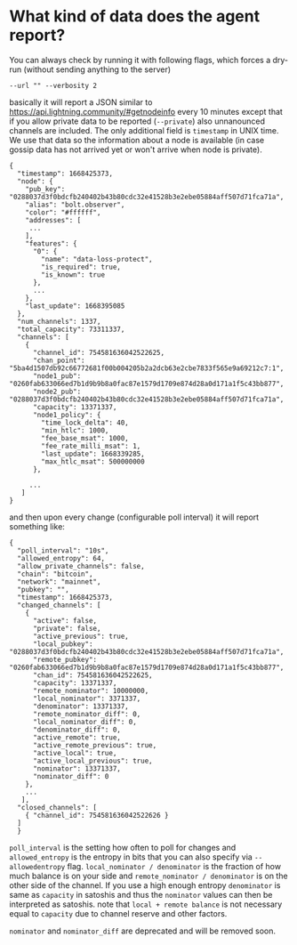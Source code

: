 # What kind of data does the agent report?

You can always check by running it with following flags, which forces a dry-run (without sending anything to the server)

```
--url "" --verbosity 2
```

basically it will report a JSON similar to https://api.lightning.community/#getnodeinfo every 10 minutes except that if you allow private data to be reported (`--private`) also unnanounced channels are included. The only additional
field is `timestamp` in UNIX time. We use that data so the information about a node is available (in case gossip data has not arrived yet or won't arrive when node is private).

```
{
  "timestamp": 1668425373,
  "node": {
    "pub_key": "0288037d3f0bdcfb240402b43b80cdc32e41528b3e2ebe05884aff507d71fca71a",
    "alias": "bolt.observer",
    "color": "#ffffff",
    "addresses": [
     ...
    ],
    "features": {
      "0": {
        "name": "data-loss-protect",
        "is_required": true,
        "is_known": true
      },
      ...
    },
    "last_update": 1668395085
  },
  "num_channels": 1337,
  "total_capacity": 73311337,
  "channels": [
    {
      "channel_id": 754581636042522625,
      "chan_point": "5ba4d1507db92c66772681f00b004205b2a2dcb63e2cbe7833f565e9a69212c7:1",
      "node1_pub": "0260fab633066ed7b1d9b9b8a0fac87e1579d1709e874d28a0d171a1f5c43bb877",
      "node2_pub": "0288037d3f0bdcfb240402b43b80cdc32e41528b3e2ebe05884aff507d71fca71a",
      "capacity": 13371337,
      "node1_policy": {
        "time_lock_delta": 40,
        "min_htlc": 1000,
        "fee_base_msat": 1000,
        "fee_rate_milli_msat": 1,
        "last_update": 1668339285,
        "max_htlc_msat": 500000000
      },

     ...
   ]
}
```

and then upon every change (configurable poll interval) it will report something like:

```
{
  "poll_interval": "10s",
  "allowed_entropy": 64,
  "allow_private_channels": false,
  "chain": "bitcoin",
  "network": "mainnet",
  "pubkey": "",
  "timestamp": 1668425373,
  "changed_channels": [
    {
      "active": false,
      "private": false,
      "active_previous": true,
      "local_pubkey": "0288037d3f0bdcfb240402b43b80cdc32e41528b3e2ebe05884aff507d71fca71a",
      "remote_pubkey": "0260fab633066ed7b1d9b9b8a0fac87e1579d1709e874d28a0d171a1f5c43bb877",
      "chan_id": 754581636042522625,
      "capacity": 13371337,
      "remote_nominator": 10000000,
      "local_nominator": 3371337,
      "denominator": 13371337,
      "remote_nominator_diff": 0,
      "local_nominator_diff": 0,
      "denominator_diff": 0,
      "active_remote": true,
      "active_remote_previous": true,
      "active_local": true,
      "active_local_previous": true,
      "nominator": 13371337,
      "nominator_diff": 0
    },
    ...
   ],
  "closed_channels": [
    { "channel_id": 754581636042522626 }
  ]
  }
```

`poll_interval` is the setting how often to poll for changes and `allowed_entropy` is the entropy in bits that you can also specify via `--allowedentropy` flag.
`local_nominator / denominator` is the fraction of how much balance is on your side and `remote_nominator / denominator` is on the other side of the channel.
If you use a high enough entropy `denominator` is same as `capacity` in satoshis and thus the `nominator` values can then be interpreted as satoshis.
note that `local + remote balance` is not necessary equal to `capacity` due to channel reserve and other factors.

`nominator` and `nominator_diff` are deprecated and will be removed soon.
